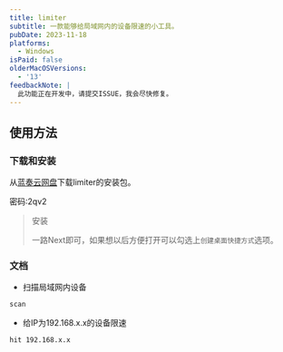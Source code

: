 ```yaml
---
title: limiter
subtitle: 一款能够给局域网内的设备限速的小工具。
pubDate: 2023-11-18
platforms:
  - Windows
isPaid: false
olderMacOSVersions:
  - '13'
feedbackNote: |
  此功能正在开发中，请提交ISSUE，我会尽快修复。
---
```

## 使用方法
### 下载和安装
从[蓝奏云网盘](https://wwt.lanzn.com/b00b3u2yxa)下载limiter的安装包。

密码:2qv2

> 安装
>
> 一路Next即可，如果想以后方便打开可以勾选上`创建桌面快捷方式`选项。

### 文档
- 扫描局域网内设备
```bash
scan 
```
- 给IP为192.168.x.x的设备限速
```bash
hit 192.168.x.x 
```